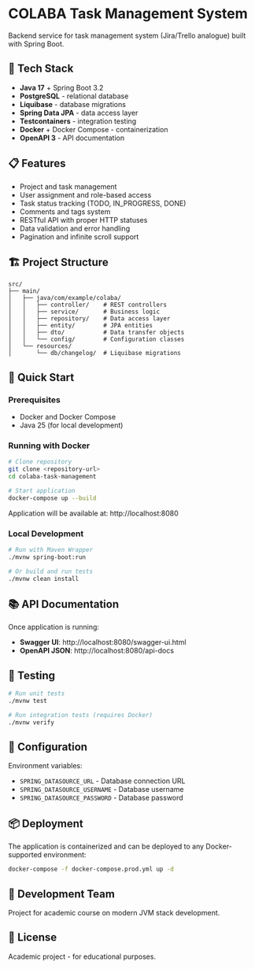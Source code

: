 # COLABA Task Management System

Backend service for task management system (Jira/Trello analogue) built with Spring Boot.

## 🚀 Tech Stack

- **Java 17** + Spring Boot 3.2
- **PostgreSQL** - relational database
- **Liquibase** - database migrations
- **Spring Data JPA** - data access layer
- **Testcontainers** - integration testing
- **Docker** + Docker Compose - containerization
- **OpenAPI 3** - API documentation

## 📋 Features

- Project and task management
- User assignment and role-based access
- Task status tracking (TODO, IN_PROGRESS, DONE)
- Comments and tags system
- RESTful API with proper HTTP statuses
- Data validation and error handling
- Pagination and infinite scroll support

## 🏗️ Project Structure

```
src/
├── main/
│   ├── java/com/example/colaba/
│   │   ├── controller/    # REST controllers
│   │   ├── service/       # Business logic
│   │   ├── repository/    # Data access layer
│   │   ├── entity/        # JPA entities
│   │   ├── dto/           # Data transfer objects
│   │   └── config/        # Configuration classes
│   └── resources/
│       └── db/changelog/  # Liquibase migrations
```

## 🚀 Quick Start

### Prerequisites
- Docker and Docker Compose
- Java 25 (for local development)

### Running with Docker
```bash
# Clone repository
git clone <repository-url>
cd colaba-task-management

# Start application
docker-compose up --build
```

Application will be available at: http://localhost:8080

### Local Development
```bash
# Run with Maven Wrapper
./mvnw spring-boot:run

# Or build and run tests
./mvnw clean install
```

## 📚 API Documentation

Once application is running:
- **Swagger UI**: http://localhost:8080/swagger-ui.html
- **OpenAPI JSON**: http://localhost:8080/api-docs

## 🧪 Testing

```bash
# Run unit tests
./mvnw test

# Run integration tests (requires Docker)
./mvnw verify
```

## 🔧 Configuration

Environment variables:
- `SPRING_DATASOURCE_URL` - Database connection URL
- `SPRING_DATASOURCE_USERNAME` - Database username
- `SPRING_DATASOURCE_PASSWORD` - Database password

## 📦 Deployment

The application is containerized and can be deployed to any Docker-supported environment:

```bash
docker-compose -f docker-compose.prod.yml up -d
```

## 👥 Development Team

Project for academic course on modern JVM stack development.

## 📄 License

Academic project - for educational purposes.
